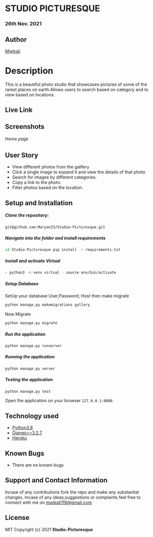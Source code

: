 # STUDIO PICTURESQUE

### 26th Nov. 2021

## Author  
  
[Mwikali](https://github.com/Maryan23)  
  
# Description  
This is a beautiful photo studio that showcases pictures of some of the rarest places on earth.Allows users to search based on category and to view based on locations.
  
##  Live Link  
 
  
## Screenshots 

###### Home page
 
 
## User Story  
  
* View different photos from the galllery 
* Click a single image to expand it and view the details of that photo  
* Search for images by different categories.   
* Copy a link to the photo.  
* Filter photos based on the location.  
  

  
## Setup and Installation  
  
##### Clone the repository:  
 ```bash 
 git@github.com:Maryan23/Studio-Picturesque.git
```
##### Navigate into the folder and install requirements  
 ```bash 
cd Studio-Picturesque pip install -r requirements.txt 
```
##### Install and activate Virtual  
 ```bash 
- python3 -m venv virtual - source env/bin/activate  
```  
 ##### Setup Database  
  SetUp your database User,Password, Host then make migrate  
 ```bash 
python manage.py makemigrations gallery
 ``` 
 Now Migrate  
 ```bash 
 python manage.py migrate 
```
##### Run the application  
 ```bash 
 python manage.py runserver 
``` 
##### Running the application  
 ```bash 
 python manage.py server 
```
##### Testing the application  
 ```bash 
 python manage.py test 
```
Open the application on your browser `127.0.0.1:8000`.  
  
  
## Technology used  
  
* [Python3.8](https://www.python.org/)  
* [Django==3.2.7](https://docs.djangoproject.com/en/2.2/)  
* [Heroku](https://heroku.com)  
  
  
## Known Bugs  
* There are no known bugs  
  
## Support and Contact Information 

Incase of any contributions fork the repo and make any substantial changes.
Incase of any ideas,suggestions or complaints feel free to connect with me on mwikali119@gmail.com 

## License
MIT
Copyright (c) 2021 **Studio-Picturesque**